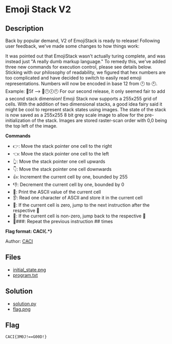 # Emoji Stack V2

## Description

Back by popular demand, V2 of EmojiStack is ready to release! Following user feedback, we've made some changes to how things work:

It was pointed out that EmojiStack wasn't actually turing complete, and was instead just "A really dumb markup language." To remedy this, we've added three new commands for execution control, please see details below.
Sticking with our philosophy of readability, we figured that hex numbers are too complicated and have decided to switch to easily read emoji representations. Numbers will now be encoded in base 12 from 🕛 to 🕚. Example: 🔁5f --> 🔁🕛🕖🕚
For our second release, it only seemed fair to add a second stack dimension! Emoji Stack now supports a 255x255 grid of cells. With the addition of two dimensional stacks, a good idea fairy said it might be cool to represent stack states using images. The state of the stack is now saved as a 255x255 8 bit grey scale image to allow for the pre-initialization of the stack. Images are stored raster-scan order with 0,0 being the top left of the image.

**Commands**
* 👉: Move the stack pointer one cell to the right
* 👈: Move the stack pointer one cell to the left
* 👆: Move the stack pointer one cell upwards
* 👇: Move the stack pointer one cell downwards
* 👍: Increment the current cell by one, bounded by 255
* 👎: Decrement the current cell by one, bounded by 0
* 💬: Print the ASCII value of the current cell
* 👂: Read one character of ASCII and store it in the current cell
* 🫸: If the current cell is zero, jump to the next instruction after the respective 🫷
* 🫷: If the current cell is non-zero, jump back to the respective 🫸
* 🔁###: Repeat the previous instruction ## times

**Flag format: CACI{.*}**

Author: [CACI](https://www.caci.com)

## Files

* [initial_state.png](initial_state.png)
* [program.txt](program.txt)

## Solution

* [solution.py](solution/solve.py)
* [flag.png](solution/flag.png)

## Flag

`CACI{3M0J!==G00D!}`
